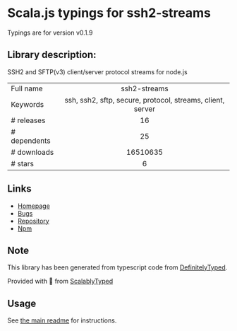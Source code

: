 
# Scala.js typings for ssh2-streams

Typings are for version v0.1.9

## Library description:
SSH2 and SFTP(v3) client/server protocol streams for node.js

|                    |                 |
| ------------------ | :-------------: |
| Full name          | ssh2-streams |
| Keywords           | ssh, ssh2, sftp, secure, protocol, streams, client, server |
| # releases         | 16 |
| # dependents       | 25 |
| # downloads        | 16510635 |
| # stars            | 6 |

## Links
- [Homepage](https://github.com/mscdex/ssh2-streams#readme)
- [Bugs](https://github.com/mscdex/ssh2-streams/issues)
- [Repository](https://github.com/mscdex/ssh2-streams)
- [Npm](https://www.npmjs.com/package/ssh2-streams)
    


## Note
This library has been generated from typescript code from [DefinitelyTyped](https://definitelytyped.org).

Provided with :purple_heart: from [ScalablyTyped](https://github.com/oyvindberg/ScalablyTyped)

## Usage
See [the main readme](../../readme.md) for instructions.


